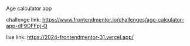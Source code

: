 Age calculator app

challenge link: https://www.frontendmentor.io/challenges/age-calculator-app-dF9DFFpj-Q

live link: https://2024-frontendmentor-31.vercel.app/
